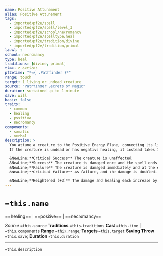 ```yaml
---
name: Positive Attunement
alias: Positive Attunement
tags:
  - imported/pf2e/spell
  - imported/pf2e/spell/level_3
  - imported/pf2e/school/necromancy
  - imported/pf2e/spelltype/heal
  - imported/pf2e/tradition/divine
  - imported/pf2e/tradition/primal
level: 3
school: necromancy
type: heal
traditions: [divine, primal]
time: 2 actions
pf2etime: "*⬺{ .Pathfinder }*"
range: touch
target: 1 living or undead creature
source: "Pathfinder Secrets of Magic"
duration: sustained up to 1 minute
save: will
basic: false
traits:
  - common
  - healing
  - positive
  - necromancy
components:
  - somatic
  - verbal
description: >
  You attune a creature to the Positive Energy Plane, connecting its life force without fully transporting it. The creature's appearance becomes more brightly colored. If the creature is living, it heals 1d8 Hit Points immediately and at the end of each of your turns. Effects that increase healing only increase the initial healing.
  If the creature is undead or has negative healing, it instead takes 1d8 positive damage, depending on the result of its Will save.

  &NewLine;**Critical Success** The creature is unaffected.
  &NewLine;**Success** The creature is damaged once and the spell ends.
  &NewLine;**Failure** The creature is damaged immediately and at the end of each of your turns (so twice in the round you Cast the Spell).
  &NewLine;**Critical Failure** As failure, and the damage is doubled.

  &NewLine;**Heightened (+3)** The damage and healing each increase by 1d8{1d8}.
---
```

# `=this.name`
==healing== | ==positive== | ==necromancy==

*Source* `=this.source`
**Traditions** `=this.traditions`
**Cast** `=this.time` | `=this.components`
**Range** `=this.range`; **Targets** `=this.target`
**Saving Throw** `=this.save`; **Duration** `=this.duration`

***
`=this.description`
